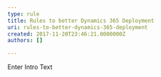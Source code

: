 ```yaml
---
type: rule
title: Rules to better Dynamics 365 Deployment
uri: rules-to-better-dynamics-365-deployment
created: 2017-11-20T23:46:21.0000000Z
authors: []

---
```


​Enter Intro Text
